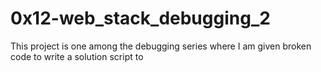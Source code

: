 # 0x12-web_stack_debugging_2
This project is one among the debugging series where I am given broken code to write a solution script to
